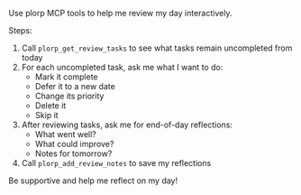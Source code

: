 Use plorp MCP tools to help me review my day interactively.

Steps:
1. Call `plorp_get_review_tasks` to see what tasks remain uncompleted from today
2. For each uncompleted task, ask me what I want to do:
   - Mark it complete
   - Defer it to a new date
   - Change its priority
   - Delete it
   - Skip it
3. After reviewing tasks, ask me for end-of-day reflections:
   - What went well?
   - What could improve?
   - Notes for tomorrow?
4. Call `plorp_add_review_notes` to save my reflections

Be supportive and help me reflect on my day!
